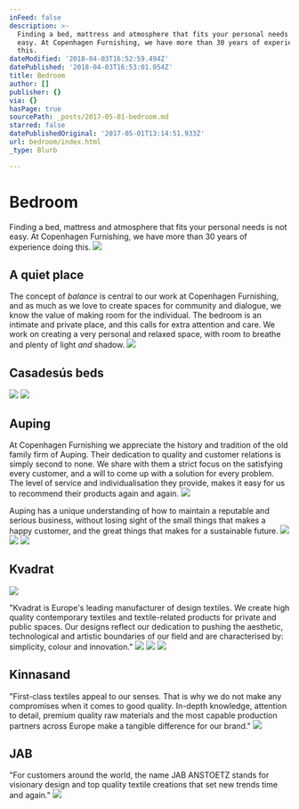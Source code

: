 ```yaml
---
inFeed: false
description: >-
  Finding a bed, mattress and atmosphere that fits your personal needs is not
  easy. At Copenhagen Furnishing, we have more than 30 years of experience doing
  this.
dateModified: '2018-04-03T16:52:59.494Z'
datePublished: '2018-04-03T16:53:01.054Z'
title: Bedroom
author: []
publisher: {}
via: {}
hasPage: true
sourcePath: _posts/2017-05-01-bedroom.md
starred: false
datePublishedOriginal: '2017-05-01T13:14:51.933Z'
url: bedroom/index.html
_type: Blurb

---
```

# Bedroom

Finding a bed, mattress and atmosphere that fits your personal needs is not easy. At Copenhagen Furnishing, we have more than 30 years of experience doing this.
![](https://the-grid-user-content.s3-us-west-2.amazonaws.com/103f6122-dea5-42dc-85c4-3b309835b90e.jpg)

## A quiet place

The concept of _balance_ is central to our work at Copenhagen Furnishing, and as much as we love to create spaces for community and dialogue, we know the value of making room for the individual. The bedroom is an intimate and private place, and this calls for extra attention and care. We work on creating a very personal and relaxed space, with room to breathe and plenty of light _and_ shadow.
![](https://the-grid-user-content.s3-us-west-2.amazonaws.com/f7b275a2-4616-4c9b-ae07-3385e49b3406.jpg)

## Casadesús beds
![](https://the-grid-user-content.s3-us-west-2.amazonaws.com/bb38a031-afbe-4841-b094-2566edf1a0ed.jpg)
![](https://the-grid-user-content.s3-us-west-2.amazonaws.com/faf967b2-ec45-4426-aedf-295b9da8a965.jpg)

## Auping

At Copenhagen Furnishing we appreciate the history and tradition of the old family firm of Auping. Their dedication to quality and customer relations is simply second to none. We share with them a strict focus on the satisfying every customer, and a will to come up with a solution for every problem. The level of service and individualisation they provide, makes it easy for us to recommend their products again and again.
![](https://the-grid-user-content.s3-us-west-2.amazonaws.com/df77a95e-402e-4af9-8d55-88403771b579.jpg)

Auping has a unique understanding of how to maintain a reputable and serious business, without losing sight of the small things that makes a happy customer, and the great things that makes for a sustainable future.
![](https://the-grid-user-content.s3-us-west-2.amazonaws.com/f364dc54-65ea-4e68-8322-c5f239560ca9.jpg)
![](https://the-grid-user-content.s3-us-west-2.amazonaws.com/d77c7f44-150f-4787-9924-ba520a7e8b54.jpg)
![](https://the-grid-user-content.s3-us-west-2.amazonaws.com/99488453-90bb-4e9b-95d1-8281d6e1a815.jpg)

## Kvadrat
![](https://the-grid-user-content.s3-us-west-2.amazonaws.com/b9d98a6e-1ac0-4ad9-a43b-048584a0deff.jpg)

"Kvadrat is Europe's leading manufacturer of design textiles. We create high quality contemporary textiles and textile-related products for private and public spaces. Our designs reflect our dedication to pushing the aesthetic, technological and artistic boundaries of our field and are characterised by: simplicity, colour and innovation."
![](https://the-grid-user-content.s3-us-west-2.amazonaws.com/550539c3-cf95-4108-ac43-37b21ca94972.jpg)
![](https://the-grid-user-content.s3-us-west-2.amazonaws.com/a5525d26-94c7-4533-97ea-b2d088ebbbd3.jpg)
![](https://the-grid-user-content.s3-us-west-2.amazonaws.com/f7c78de9-079e-41ac-9126-fcc76bc4a3a5.jpg)

## Kinnasand

"First-class textiles appeal to our senses. That is why we do not make any compromises when it comes to good quality. In-depth knowledge, attention to detail, premium quality raw materials and the most capable production partners across Europe make a tangible difference for our brand."
![](https://the-grid-user-content.s3-us-west-2.amazonaws.com/75511cda-76c8-49b7-8b04-895a1684f14e.jpg)

## JAB

"For customers around the world, the name JAB ANSTOETZ stands for visionary design and top quality textile creations that set new trends time and again."
![](https://the-grid-user-content.s3-us-west-2.amazonaws.com/cad49900-bfad-48d5-af49-59a2a4ddaccc.jpg)